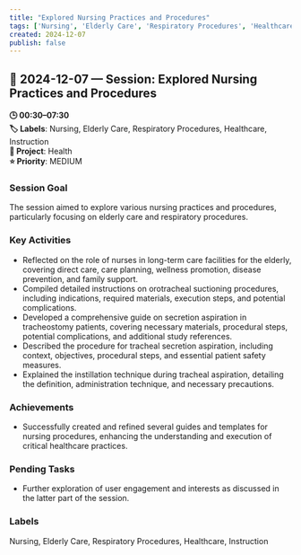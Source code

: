 ```yaml
---
title: "Explored Nursing Practices and Procedures"
tags: ['Nursing', 'Elderly Care', 'Respiratory Procedures', 'Healthcare', 'Instruction']
created: 2024-12-07
publish: false
---
```


## 📅 2024-12-07 — Session: Explored Nursing Practices and Procedures

**🕒 00:30–07:30**  
**🏷️ Labels**: Nursing, Elderly Care, Respiratory Procedures, Healthcare, Instruction  
**📂 Project**: Health  
**⭐ Priority**: MEDIUM  


### Session Goal
The session aimed to explore various nursing practices and procedures, particularly focusing on elderly care and respiratory procedures.

### Key Activities
- Reflected on the role of nurses in long-term care facilities for the elderly, covering direct care, care planning, wellness promotion, disease prevention, and family support.
- Compiled detailed instructions on orotracheal suctioning procedures, including indications, required materials, execution steps, and potential complications.
- Developed a comprehensive guide on secretion aspiration in tracheostomy patients, covering necessary materials, procedural steps, potential complications, and additional study references.
- Described the procedure for tracheal secretion aspiration, including context, objectives, procedural steps, and essential patient safety measures.
- Explained the instillation technique during tracheal aspiration, detailing the definition, administration technique, and necessary precautions.

### Achievements
- Successfully created and refined several guides and templates for nursing procedures, enhancing the understanding and execution of critical healthcare practices.

### Pending Tasks
- Further exploration of user engagement and interests as discussed in the latter part of the session.

### Labels
Nursing, Elderly Care, Respiratory Procedures, Healthcare, Instruction
